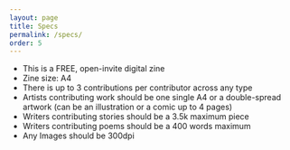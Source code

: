 ```yaml
---
layout: page
title: Specs
permalink: /specs/
order: 5
---
```


- This is a FREE, open-invite digital zine
- Zine size: A4
- There is up to 3 contributions per contributor across any type
- Artists contributing work should be one single A4 or a double-spread artwork (can be an illustration or a comic up to 4 pages)
- Writers contributing stories should be a 3.5k maximum piece
- Writers contributing poems should be a 400 words maximum
- Any Images should be 300dpi